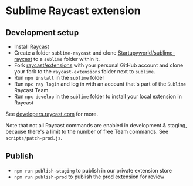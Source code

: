 # Sublime Raycast extension

## Development setup

-   Install [Raycast](https://raycast.app)
-   Create a folder `sublime-raycast` and clone [Startupyworld/sublime-raycast](https://github.com/Startupyworld/sublime-raycast) to a `sublime` folder within it.
-   Fork [raycast/extensions](https://github.com/raycast/extensions) with your personal GitHub account and clone your fork to the `raycast-extensions` folder next to `sublime`.
-   Run `npm install` in the `sublime` folder
-   Run `npx ray login` and log in with an account that's part of the `Sublime` Raycast Team.
-   Run `npx develop` in the `sublime` folder to install your local extension in Raycast

See [developers.raycast.com](https://developers.raycast.com) for more.

Note that not all Raycast commands are enabled in development & staging, because there's a limit to the number of free Team commands. See `scripts/patch-prod.js`.

## Publish

-   `npm run publish-staging` to publish in our private extension store
-   `npm run publish-prod` to publish the prod extension for review
